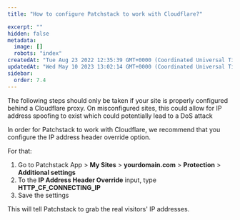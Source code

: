 ```yaml
---
title: "How to configure Patchstack to work with Cloudflare?"

excerpt: ""
hidden: false
metadata: 
  image: []
  robots: "index"
createdAt: "Tue Aug 23 2022 12:35:39 GMT+0000 (Coordinated Universal Time)"
updatedAt: "Wed May 10 2023 13:02:14 GMT+0000 (Coordinated Universal Time)"
sidebar:
  order: 7.4
---
```

The following steps should only be taken if your site is properly configured behind a Cloudflare proxy. On misconfigured sites, this could allow for IP address spoofing to exist which could potentially lead to a DoS attack

In order for Patchstack to work with Cloudflare, we recommend that you configure the IP address header override option. 

For that:

<ol><li>
Go to Patchstack App > <b>My Sites</b> > <b>yourdomain.com</b> > <b>Protection</b> > <b>Additional settings</b></li>
<li>To the <b>IP Address Header Override</b> input, type <b>HTTP_CF_CONNECTING_IP</b></li>
<li>Save the settings</li>
</ol>

This will tell Patchstack to grab the real visitors' IP addresses.
